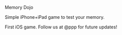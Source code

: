 Memory Dojo

Simple iPhone+iPad game to test your memory.

First iOS game. Follow us at @ppp for future updates!
